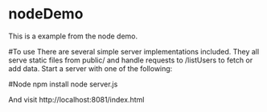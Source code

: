 # nodeDemo
 This is a example from the node demo.

#To use
There are several simple server implementations included. They all serve static files from public/ and handle requests to /listUsers to fetch or add data. Start a server with one of the following:

#Node
npm install
node server.js


And visit http://localhost:8081/index.html
